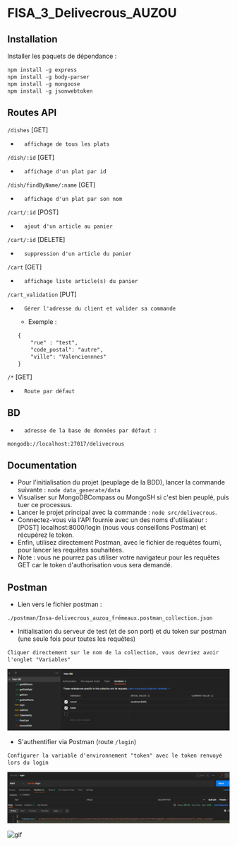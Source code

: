# FISA_3_Delivecrous_AUZOU

## Installation
Installer les paquets de dépendance :
```
npm install -g express
npm install -g body-parser
npm install -g mongoose
npm install -g jsonwebtoken
```

## Routes API
`/dishes` [GET] 
*       affichage de tous les plats
`/dish/:id` [GET]
*       affichage d'un plat par id
`/dish/findByName/:name` [GET]
*       affichage d'un plat par son nom
`/cart/:id` [POST]
*       ajout d'un article au panier
`/cart/:id` [DELETE]
*       suppression d'un article du panier
`/cart` [GET]
*       affichage liste article(s) du panier
`/cart_validation` [PUT]
*       Gérer l'adresse du client et valider sa commande
    - Exemple :
    ```
    {
        "rue" : "test",
        "code_postal": "autre",
        "ville": "Valenciennnes"
    }
    ```
`/*` [GET]
*       Route par défaut


## BD
*       adresse de la base de données par défaut :
    
```
mongodb://localhost:27017/delivecrous
```     

## Documentation
* Pour l'initialisation du projet (peuplage de la BDD), lancer la commande suivante : `node data_generate/data`
* Visualiser sur MongoDBCompass ou MongoSH si c'est bien peuplé, puis tuer ce processus.
* Lancer le projet principal avec la commande : `node src/delivecrous`.
* Connectez-vous via l'API fournie avec un des noms d'utilisateur : [POST] localhost:8000/login (nous vous conseillons Postman) et récupérez le token.
* Enfin, utilisez directement Postman, avec le fichier de requêtes fourni, pour lancer les requêtes souhaitées.
* Note : vous ne pourrez pas utiliser votre navigateur pour les requêtes GET car le token d'authorisation vous sera demandé.

## Postman
* Lien vers le fichier postman :
```
./postman/Insa-delivecrous_auzou_frémeaux.postman_collection.json
```

* Initialisation du serveur de test (et de son port) et du token sur postman (une seule fois pour toutes les requêtes)
```
Cliquer directement sur le nom de la collection, vous devriez avoir l'onglet "Variables"
```
![init_variable_env_postman](src/images/init_variable_env_postman.PNG)

* S'authentifier via Postman (route `/login`)
```
Configurer la variable d'environnement "token" avec le token renvoyé lors du login
```
![login sur postman](src/images/login_postman.PNG)

![gif](https://media.giphy.com/media/w6WcjPfP3z0JWpk8XV/giphy.gif)